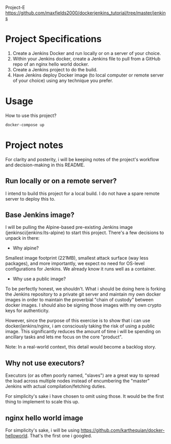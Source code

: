 Project-E
https://github.com/maxfields2000/dockerjenkins_tutorial/tree/master/jenkins
# Project Specifications

1. Create a Jenkins Docker and run locally or on a server of your choice.
2. Within your Jenkins docker, create a Jenkins file to pull from a GitHub repo of an nginx
hello world docker.
3. Create a Jenkins project to do the build.
4. Have Jenkins deploy Docker image (to local computer or remote server of your
choice) using any technique you prefer.

# Usage
How to use this project?

```
docker-compose up
```

# Project notes
For clarity and posterity, i will be keeping notes of the project's workflow and decision-making in this README.

## Run locally or on a remote server?
I intend to build this project for a local build. I do not have a spare remote server to deploy this to.

## Base Jenkins image?
I will be pulling the Alpine-based pre-existing Jenkins image (jenkinsci/jenkins:lts-alpine) to start this project. There's a few decisions to unpack in there:

* Why alpine?

Smallest image footprint (221MB), smallest attack surface (way less packages), and more importantly, we expect no need for OS-level configurations for Jenkins. We already know it runs well as a container.

* Why use a public image?

To be perfectly honest, we shouldn't. What i should be doing here is forking the Jenkins repository to a private git server and maintain my own docker images in order to maintain the proverbial "chain of custody" between docker images. I should also be signing those images with my own crypto keys for authenticity.

However, since the purpose of this exercise is to show that i can use docker/jenkins/nginx, i am consciously taking the risk of using a public image. This significantly reduces the amount of time i will be spending on ancillary tasks and lets me focus on the core "product".

Note: In a real-world context, this detail would become a backlog story.

## Why not use executors?
Executors (or as often poorly named, "slaves") are a great way to spread the load across multiple nodes instead of encumbering the "master" Jenkins with actual compilation/fetching duties.

For simplicity's sake i have chosen to omit using those. It would be the first thing to implement to scale this up.


## nginx hello world image
For simplicity's sake, i will be using https://github.com/karthequian/docker-helloworld. That's the first one i googled.
